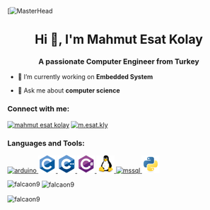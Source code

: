 [![MasterHead](https://mltechsoft.com/_next/image?url=https%3A%2F%2Fadmin.mltechsoft.com%2Fuploads%2Fembedded_software_engineer_61842f7e32.jpg&w=3840&q=75=)

<h1 align="center">Hi 👋, I'm Mahmut Esat Kolay</h1>
<h3 align="center">A passionate Computer Engineer from Turkey</h3>

- 🔭 I’m currently working on **Embedded System**

- 💬 Ask me about **computer science**

<h3 align="left">Connect with me:</h3>
<p align="left">
<a href="https://linkedin.com/in/mahmut esat kolay" target="blank"><img align="center" src="https://raw.githubusercontent.com/rahuldkjain/github-profile-readme-generator/master/src/images/icons/Social/linked-in-alt.svg" alt="mahmut esat kolay" height="30" width="40" /></a>
<a href="https://instagram.com/m.esat.kly" target="blank"><img align="center" src="https://raw.githubusercontent.com/rahuldkjain/github-profile-readme-generator/master/src/images/icons/Social/instagram.svg" alt="m.esat.kly" height="30" width="40" /></a>
</p>

<h3 align="left">Languages and Tools:</h3>
<p align="left"> <a href="https://www.arduino.cc/" target="_blank" rel="noreferrer"> <img src="https://cdn.worldvectorlogo.com/logos/arduino-1.svg" alt="arduino" width="40" height="40"/> </a> <a href="https://www.cprogramming.com/" target="_blank" rel="noreferrer"> <img src="https://raw.githubusercontent.com/devicons/devicon/master/icons/c/c-original.svg" alt="c" width="40" height="40"/> </a> <a href="https://www.w3schools.com/cpp/" target="_blank" rel="noreferrer"> <img src="https://raw.githubusercontent.com/devicons/devicon/master/icons/cplusplus/cplusplus-original.svg" alt="cplusplus" width="40" height="40"/> </a> <a href="https://www.w3schools.com/cs/" target="_blank" rel="noreferrer"> <img src="https://raw.githubusercontent.com/devicons/devicon/master/icons/csharp/csharp-original.svg" alt="csharp" width="40" height="40"/> </a> <a href="https://www.linux.org/" target="_blank" rel="noreferrer"> <img src="https://raw.githubusercontent.com/devicons/devicon/master/icons/linux/linux-original.svg" alt="linux" width="40" height="40"/> </a> <a href="https://www.microsoft.com/en-us/sql-server" target="_blank" rel="noreferrer"> <img src="https://www.svgrepo.com/show/303229/microsoft-sql-server-logo.svg" alt="mssql" width="40" height="40"/> </a> <a href="https://www.python.org" target="_blank" rel="noreferrer"> <img src="https://raw.githubusercontent.com/devicons/devicon/master/icons/python/python-original.svg" alt="python" width="40" height="40"/> </a> </p>

<p><img align="left" src="https://github-readme-stats.vercel.app/api/top-langs?username=falcaon9&show_icons=true&locale=en&layout=compact" alt="falcaon9" /></p>

<p>&nbsp;<img align="center" src="https://github-readme-stats.vercel.app/api?username=falcaon9&show_icons=true&locale=en" alt="falcaon9" /></p>

<p><img align="center" src="https://github-readme-streak-stats.herokuapp.com/?user=falcaon9&" alt="falcaon9" /></p>
